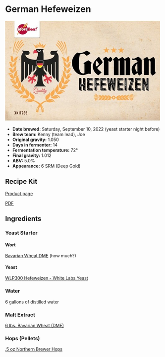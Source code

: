 # German Hefeweizen

![](../img/german-hefeweizen.jpg)

* **Date brewed:** Saturday, September 10, 2022 (yeast starter night before)
* **Brew team:** Kenny (team lead), Joe
* **Original gravity:** 1.050
* **Days in fermenter:** 14
* **Fermentation temperature:** 72°
* **Final gravity:** 1.012
* **ABV:** 5.0%
* **Appearance:** 6 SRM (Deep Gold) 

## Recipe Kit

[Product page](https://www.morebeer.com/products/german-hefeweizen-extract-beer-brewing-kit-5-gallons.html)

[PDF](../german-hefeweizen.pdf)

## Ingredients

### Yeast Starter

#### Wort

[Bavarian Wheat DME](https://www.morebeer.com/products/wheat-dry-malt-extract-dme.html) (how much?)

#### Yeast

[WLP300 Hefeweizen - White Labs Yeast](https://www.morebeer.com/products/wlp300-hefeweizen-white-labs-yeast.html)

### Water 

6 gallons of distilled water

### Malt Extract

[6 lbs. Bavarian Wheat (DME)](https://www.morebeer.com/products/wheat-dry-malt-extract-dme.html)

### Hops (Pellets)

[.5 oz Northern Brewer Hops](https://www.morebeer.com/products/northern-brewer-hops-pellets.html)